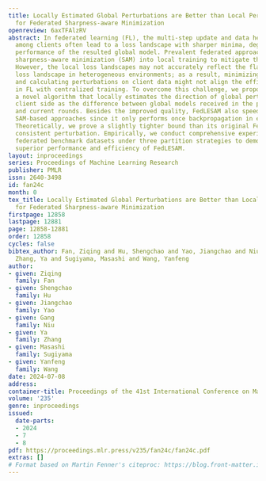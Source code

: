 ```yaml
---
title: Locally Estimated Global Perturbations are Better than Local Perturbations
  for Federated Sharpness-aware Minimization
openreview: 6axTFAlzRV
abstract: In federated learning (FL), the multi-step update and data heterogeneity
  among clients often lead to a loss landscape with sharper minima, degenerating the
  performance of the resulted global model. Prevalent federated approaches incorporate
  sharpness-aware minimization (SAM) into local training to mitigate this problem.
  However, the local loss landscapes may not accurately reflect the flatness of global
  loss landscape in heterogeneous environments; as a result, minimizing local sharpness
  and calculating perturbations on client data might not align the efficacy of SAM
  in FL with centralized training. To overcome this challenge, we propose FedLESAM,
  a novel algorithm that locally estimates the direction of global perturbation on
  client side as the difference between global models received in the previous active
  and current rounds. Besides the improved quality, FedLESAM also speed up federated
  SAM-based approaches since it only performs once backpropagation in each iteration.
  Theoretically, we prove a slightly tighter bound than its original FedSAM by ensuring
  consistent perturbation. Empirically, we conduct comprehensive experiments on four
  federated benchmark datasets under three partition strategies to demonstrate the
  superior performance and efficiency of FedLESAM.
layout: inproceedings
series: Proceedings of Machine Learning Research
publisher: PMLR
issn: 2640-3498
id: fan24c
month: 0
tex_title: Locally Estimated Global Perturbations are Better than Local Perturbations
  for Federated Sharpness-aware Minimization
firstpage: 12858
lastpage: 12881
page: 12858-12881
order: 12858
cycles: false
bibtex_author: Fan, Ziqing and Hu, Shengchao and Yao, Jiangchao and Niu, Gang and
  Zhang, Ya and Sugiyama, Masashi and Wang, Yanfeng
author:
- given: Ziqing
  family: Fan
- given: Shengchao
  family: Hu
- given: Jiangchao
  family: Yao
- given: Gang
  family: Niu
- given: Ya
  family: Zhang
- given: Masashi
  family: Sugiyama
- given: Yanfeng
  family: Wang
date: 2024-07-08
address:
container-title: Proceedings of the 41st International Conference on Machine Learning
volume: '235'
genre: inproceedings
issued:
  date-parts:
  - 2024
  - 7
  - 8
pdf: https://proceedings.mlr.press/v235/fan24c/fan24c.pdf
extras: []
# Format based on Martin Fenner's citeproc: https://blog.front-matter.io/posts/citeproc-yaml-for-bibliographies/
---
```

